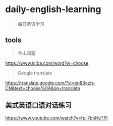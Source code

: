 # daily-english-learning

> 每日英语学习

## tools

> 金山词霸

https://www.iciba.com/word?w=choose


> Google translate


https://translate.google.com/?sl=en&tl=zh-CN&text=choose%0A&op=translate


## 美式英语口语对话练习

https://www.youtube.com/watch?v=fp-7bhHyTPI



